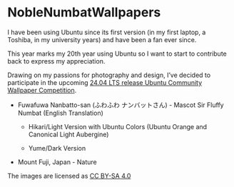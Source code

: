 # NobleNumbatWallpapers

I have been using Ubuntu since its first version (in my first laptop, a Toshiba, in my university years) and have been a fan ever since.

This year marks my 20th year using Ubuntu so I want to start to contribute back to express my appreciation.

Drawing on my passions for photography and design, I’ve decided to participate in the upcoming [24.04 LTS release Ubuntu Community Wallpaper Competition](https://discourse.ubuntu.com/t/noble-numbat-24-04-wallpaper-competition/42300).

* Fuwafuwa Nanbatto-san (ふわふわ ナンバットさん) - Mascot
Sir Fluffy Numbat (English Translation)

    * Hikari/Light Version with Ubuntu Colors (Ubuntu Orange and Canonical Light Aubergine)

    * Yume/Dark Version

* Mount Fuji, Japan - Nature

The images are licensed as [CC BY-SA 4.0](https://creativecommons.org/licenses/by-sa/4.0/)
